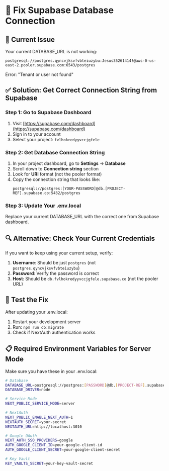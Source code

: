 # 🔧 Fix Supabase Database Connection

## 🚨 Current Issue
Your current DATABASE_URL is not working:
```
postgresql://postgres.qyncvjksvfvbteiuzybu:Jesus35261414!@aws-0-us-east-2.pooler.supabase.com:6543/postgres
```

Error: "Tenant or user not found"

## ✅ Solution: Get Correct Connection String from Supabase

### Step 1: Go to Supabase Dashboard
1. Visit [https://supabase.com/dashboard](https://supabase.com/dashboard)
2. Sign in to your account
3. Select your project: `fvlhokredyyvccjgfele`

### Step 2: Get Database Connection String
1. In your project dashboard, go to **Settings** → **Database**
2. Scroll down to **Connection string** section
3. Look for **URI** format (not the pooler format)
4. Copy the connection string that looks like:
   ```
   postgresql://postgres:[YOUR-PASSWORD]@db.[PROJECT-REF].supabase.co:5432/postgres
   ```

### Step 3: Update Your .env.local
Replace your current DATABASE_URL with the correct one from Supabase dashboard.

## 🔍 Alternative: Check Your Current Credentials

If you want to keep using your current setup, verify:
1. **Username**: Should be just `postgres` (not `postgres.qyncvjksvfvbteiuzybu`)
2. **Password**: Verify the password is correct
3. **Host**: Should be `db.fvlhokredyyvccjgfele.supabase.co` (not the pooler URL)

## 🧪 Test the Fix
After updating your .env.local:
1. Restart your development server
2. Run: `npm run db:migrate`
3. Check if NextAuth authentication works

## 📋 Required Environment Variables for Server Mode
Make sure you have these in your .env.local:
```bash
# Database
DATABASE_URL=postgresql://postgres:[PASSWORD]@db.[PROJECT-REF].supabase.co:5432/postgres
DATABASE_DRIVER=node

# Service Mode
NEXT_PUBLIC_SERVICE_MODE=server

# NextAuth
NEXT_PUBLIC_ENABLE_NEXT_AUTH=1
NEXTAUTH_SECRET=your-secret
NEXTAUTH_URL=http://localhost:3010

# Google OAuth
NEXT_AUTH_SSO_PROVIDERS=google
AUTH_GOOGLE_CLIENT_ID=your-google-client-id
AUTH_GOOGLE_CLIENT_SECRET=your-google-client-secret

# Key Vault
KEY_VAULTS_SECRET=your-key-vault-secret
```
